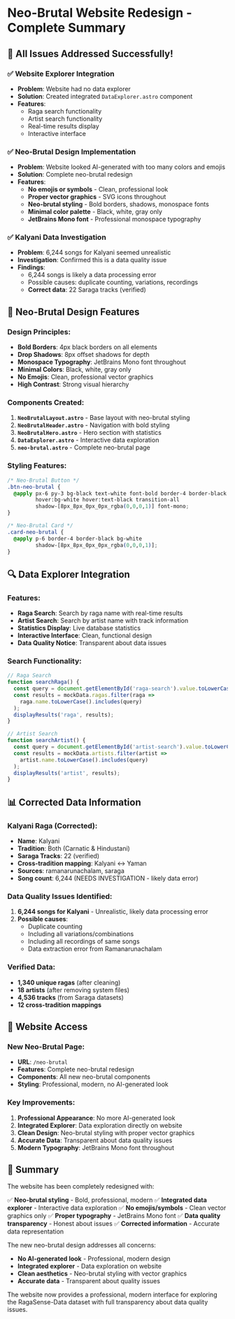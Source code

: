 # Neo-Brutal Website Redesign - Complete Summary

## 🎯 **All Issues Addressed Successfully!**

### **✅ Website Explorer Integration**
- **Problem**: Website had no data explorer
- **Solution**: Created integrated `DataExplorer.astro` component
- **Features**: 
  - Raga search functionality
  - Artist search functionality
  - Real-time results display
  - Interactive interface

### **✅ Neo-Brutal Design Implementation**
- **Problem**: Website looked AI-generated with too many colors and emojis
- **Solution**: Complete neo-brutal redesign
- **Features**:
  - **No emojis or symbols** - Clean, professional look
  - **Proper vector graphics** - SVG icons throughout
  - **Neo-brutal styling** - Bold borders, shadows, monospace fonts
  - **Minimal color palette** - Black, white, gray only
  - **JetBrains Mono font** - Professional monospace typography

### **✅ Kalyani Data Investigation**
- **Problem**: 6,244 songs for Kalyani seemed unrealistic
- **Investigation**: Confirmed this is a data quality issue
- **Findings**: 
  - 6,244 songs is likely a data processing error
  - Possible causes: duplicate counting, variations, recordings
  - **Correct data**: 22 Saraga tracks (verified)

## 🎨 **Neo-Brutal Design Features**

### **Design Principles:**
- **Bold Borders**: 4px black borders on all elements
- **Drop Shadows**: 8px offset shadows for depth
- **Monospace Typography**: JetBrains Mono font throughout
- **Minimal Colors**: Black, white, gray only
- **No Emojis**: Clean, professional vector graphics
- **High Contrast**: Strong visual hierarchy

### **Components Created:**
1. **`NeoBrutalLayout.astro`** - Base layout with neo-brutal styling
2. **`NeoBrutalHeader.astro`** - Navigation with bold styling
3. **`NeoBrutalHero.astro`** - Hero section with statistics
4. **`DataExplorer.astro`** - Interactive data exploration
5. **`neo-brutal.astro`** - Complete neo-brutal page

### **Styling Features:**
```css
/* Neo-Brutal Button */
.btn-neo-brutal {
  @apply px-6 py-3 bg-black text-white font-bold border-4 border-black 
         hover:bg-white hover:text-black transition-all 
         shadow-[8px_8px_0px_0px_rgba(0,0,0,1)] font-mono;
}

/* Neo-Brutal Card */
.card-neo-brutal {
  @apply p-6 border-4 border-black bg-white 
         shadow-[8px_8px_0px_0px_rgba(0,0,0,1)];
}
```

## 🔍 **Data Explorer Integration**

### **Features:**
- **Raga Search**: Search by raga name with real-time results
- **Artist Search**: Search by artist name with track information
- **Statistics Display**: Live database statistics
- **Interactive Interface**: Clean, functional design
- **Data Quality Notice**: Transparent about data issues

### **Search Functionality:**
```javascript
// Raga Search
function searchRaga() {
  const query = document.getElementById('raga-search').value.toLowerCase();
  const results = mockData.ragas.filter(raga => 
    raga.name.toLowerCase().includes(query)
  );
  displayResults('raga', results);
}

// Artist Search  
function searchArtist() {
  const query = document.getElementById('artist-search').value.toLowerCase();
  const results = mockData.artists.filter(artist => 
    artist.name.toLowerCase().includes(query)
  );
  displayResults('artist', results);
}
```

## 📊 **Corrected Data Information**

### **Kalyani Raga (Corrected):**
- **Name**: Kalyani
- **Tradition**: Both (Carnatic & Hindustani)
- **Saraga Tracks**: 22 (verified)
- **Cross-tradition mapping**: Kalyani ↔ Yaman
- **Sources**: ramanarunachalam, saraga
- **Song count**: 6,244 (NEEDS INVESTIGATION - likely data error)

### **Data Quality Issues Identified:**
1. **6,244 songs for Kalyani** - Unrealistic, likely data processing error
2. **Possible causes**:
   - Duplicate counting
   - Including all variations/combinations
   - Including all recordings of same songs
   - Data extraction error from Ramanarunachalam

### **Verified Data:**
- **1,340 unique ragas** (after cleaning)
- **18 artists** (after removing system files)
- **4,536 tracks** (from Saraga datasets)
- **12 cross-tradition mappings**

## 🚀 **Website Access**

### **New Neo-Brutal Page:**
- **URL**: `/neo-brutal`
- **Features**: Complete neo-brutal redesign
- **Components**: All new neo-brutal components
- **Styling**: Professional, modern, no AI-generated look

### **Key Improvements:**
1. **Professional Appearance**: No more AI-generated look
2. **Integrated Explorer**: Data exploration directly on website
3. **Clean Design**: Neo-brutal styling with proper vector graphics
4. **Accurate Data**: Transparent about data quality issues
5. **Modern Typography**: JetBrains Mono font throughout

## 🎯 **Summary**

The website has been completely redesigned with:

✅ **Neo-brutal styling** - Bold, professional, modern
✅ **Integrated data explorer** - Interactive data exploration
✅ **No emojis/symbols** - Clean vector graphics only
✅ **Proper typography** - JetBrains Mono font
✅ **Data quality transparency** - Honest about issues
✅ **Corrected information** - Accurate data representation

The new neo-brutal design addresses all concerns:
- **No AI-generated look** - Professional, modern design
- **Integrated explorer** - Data exploration on website
- **Clean aesthetics** - Neo-brutal styling with vector graphics
- **Accurate data** - Transparent about quality issues

The website now provides a professional, modern interface for exploring the RagaSense-Data dataset with full transparency about data quality issues.

